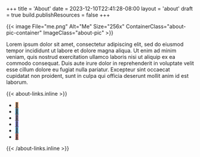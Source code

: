 +++
title = 'About'
date = 2023-12-10T22:41:28-08:00
layout = 'about'
draft = true
build.publishResources = false
+++

{{< image File="me.png" Alt="Me" Size="256x" ContainerClass="about-pic-container" ImageClass="about-pic" >}}

Lorem ipsum dolor sit amet, consectetur adipiscing elit, sed do eiusmod tempor incididunt ut labore et dolore magna aliqua. Ut enim ad minim veniam, quis nostrud exercitation ullamco laboris nisi ut aliquip ex ea commodo consequat. Duis aute irure dolor in reprehenderit in voluptate velit esse cillum dolore eu fugiat nulla pariatur. Excepteur sint occaecat cupidatat non proident, sunt in culpa qui officia deserunt mollit anim id est laborum.

{{< about-links.inline >}}
<ul class="about-link-container">
	<li>
		<a href="abkyrd.dev/feed.xml" title="RSS" style="background-image: linear-gradient(#ee802f80, #ee802f80);">
			&#xf09e;
		</a>
	</li>
	<li>
		<a href="https://www.linkedin.com/in/abyrd89/" title="LinkedIn" style="background-image: linear-gradient(#0077b580, #0077b580);">
			&#xf033b;
		</a>
	</li>
	<li>
		<a href="https://github.com/akbyrd" title="GitHub" style="background-image: linear-gradient(#6e549480, #6e549480);">
			&#xf02a4;
		</a>
	</li>
	<li>
		<a href="https://mastodon.gamedev.place/@abyrd" title="Mastodon" style="background-image: linear-gradient(#6364ff80, #6364ff80);">
			&#xf0ad1;
		</a>
	</li>
	<li>
		<a href="https://twitter.com/abyrd89" title="Twitter / X" style="background-image: linear-gradient(#1da1f280, #1da1f280);">
			&#xf0544;
		</a>
	</li>
	<li>
		<a href="mailto:dev+blog@akbyrd.email" title="Email" style="background-image: linear-gradient(#d4463880, #d4463880);">
			&#xf01ee;
		</a>
	</li>
</ul>
{{< /about-links.inline >}}
